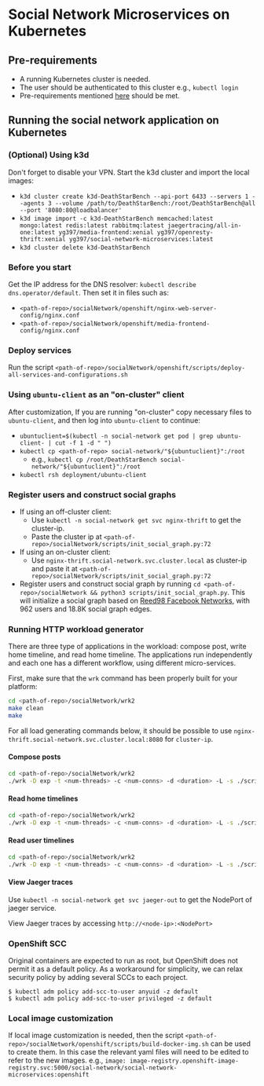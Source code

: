 # Social Network Microservices on Kubernetes

## Pre-requirements

- A running Kubernetes cluster is needed.
- The user should be authenticated to this cluster e.g., `kubectl login`
- Pre-requirements mentioned [here](https://github.com/delimitrou/DeathStarBench/blob/master/socialNetwork/README.md) should be met.

## Running the social network application on Kubernetes

### (Optional) Using k3d

Don't forget to disable your VPN. Start the k3d cluster and import the local images:
- `k3d cluster create k3d-DeathStarBench --api-port 6433 --servers 1 --agents 3 --volume /path/to/DeathStarBench:/root/DeathStarBench@all --port '8080:80@loadbalancer'`
- `k3d image import -c k3d-DeathStarBench memcached:latest mongo:latest redis:latest rabbitmq:latest jaegertracing/all-in-one:latest yg397/media-frontend:xenial yg397/openresty-thrift:xenial yg397/social-network-microservices:latest`
- `k3d cluster delete k3d-DeathStarBench`
### Before you start

Get the IP address for the DNS resolver: `kubectl describe dns.operator/default`. Then set it in files such as:
- `<path-of-repo>/socialNetwork/openshift/nginx-web-server-config/nginx.conf`
- `<path-of-repo>/socialNetwork/openshift/media-frontend-config/nginx.conf`

### Deploy services

Run the script `<path-of-repo>/socialNetwork/openshift/scripts/deploy-all-services-and-configurations.sh`

### Using `ubuntu-client` as an "on-cluster" client

After customization, If you are running "on-cluster" copy necessary files to `ubuntu-client`, and then log into `ubuntu-client` to continue:
  - `ubuntuclient=$(kubectl -n social-network get pod | grep ubuntu-client- | cut -f 1 -d " ")`
  - `kubectl cp <path-of-repo> social-network/"${ubuntuclient}":/root`
    - e.g., `kubectl cp /root/DeathStarBench social-network/"${ubuntuclient}":/root`
  - `kubectl rsh deployment/ubuntu-client`


### Register users and construct social graphs

- If using an off-cluster client:
  - Use `kubectl -n social-network get svc nginx-thrift` to get the cluster-ip.
  - Paste the cluster ip at `<path-of-repo>/socialNetwork/scripts/init_social_graph.py:72`
- If using an on-cluster client:
  - Use `nginx-thrift.social-network.svc.cluster.local` as cluster-ip and paste it at `<path-of-repo>/socialNetwork/scripts/init_social_graph.py:72`
- Register users and construct social graph by running `cd <path-of-repo>/socialNetwork && python3 scripts/init_social_graph.py`.
  This will initialize a social graph based on [Reed98 Facebook Networks](http://networkrepository.com/socfb-Reed98.php), with 962 users and 18.8K social graph edges. 

### Running HTTP workload generator

There are three type of applications in the workload: compose post, write home timeline, and read home timeline.
The applications run independently and each one has a different workflow, using different micro-services.

First, make sure that the `wrk` command has been properly built for your platform:
```bash
cd <path-of-repo>/socialNetwork/wrk2
make clean
make
```

For all load generating commands below, it should be possible to use `nginx-thrift.social-network.svc.cluster.local:8080` for `cluster-ip`.

#### Compose posts

```bash
cd <path-of-repo>/socialNetwork/wrk2
./wrk -D exp -t <num-threads> -c <num-conns> -d <duration> -L -s ./scripts/social-network/compose-post.lua http://<cluster-ip>/wrk2-api/post/compose -R <reqs-per-sec>
```

#### Read home timelines

```bash
cd <path-of-repo>/socialNetwork/wrk2
./wrk -D exp -t <num-threads> -c <num-conns> -d <duration> -L -s ./scripts/social-network/read-home-timeline.lua http://<cluster-ip>/wrk2-api/home-timeline/read -R <reqs-per-sec>
```

#### Read user timelines

```bash
cd <path-of-repo>/socialNetwork/wrk2
./wrk -D exp -t <num-threads> -c <num-conns> -d <duration> -L -s ./scripts/social-network/read-user-timeline.lua http://<cluster-ip>/wrk2-api/user-timeline/read -R <reqs-per-sec>
```


#### View Jaeger traces

Use `kubectl -n social-network get svc jaeger-out` to get the NodePort of jaeger service.

 View Jaeger traces by accessing `http://<node-ip>:<NodePort>` 


### OpenShift SCC

Original containers are expected to run as root, but OpenShift does not permit it as a default policy. 
As a workaround for simplicity, we can relax security policy by adding several SCCs to each project.

```
$ kubectl adm policy add-scc-to-user anyuid -z default
$ kubectl adm policy add-scc-to-user privileged -z default
```


### Local image customization

If local image customization is needed, then the script
`<path-of-repo>/socialNetwork/openshift/scripts/build-docker-img.sh`
can be used to create them. In this case the relevant yaml files will need to
be edited to refer to the new images.
e.g., `image: image-registry.openshift-image-registry.svc:5000/social-network/social-network-microservices:openshift`
